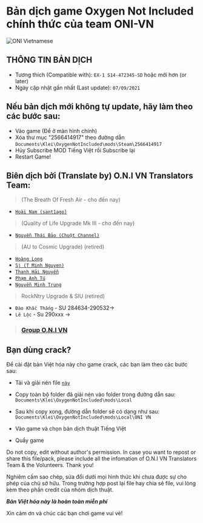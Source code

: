 # Bản dịch game Oxygen Not Included chính thức của team ONI-VN

![ONI Vietnamese](https://steamuserimages-a.akamaihd.net/ugc/1699534842488121778/C144EC2B4789C2833D89634FA3AD325473BD02E3/?imw=5000&imh=5000&ima=fit&impolicy=Letterbox&imcolor=%23000000&letterbox=false)

## THÔNG TIN BẢN DỊCH
- Tương thích (Compatible with): `EX-1 S14-472345-SD` hoặc mới hơn (or later)
- Ngày cập nhật gần nhất (Last update): `07/09/2021`

## Nếu bản dịch mới không tự update, hãy làm theo các bước sau:
- Vào game (Để ở màn hình chính)
- Xóa thư mục "2566414917" theo đường dẫn `Documents\Klei\OxygenNotIncluded\mods\Steam\2566414917`
- Hủy Subscribe MOD Tiếng Việt rồi Subscribe lại
- Restart Game!

## Biên dịch bởi (Translate by) O.N.I VN Translators Team:
> (The Breath Of Fresh Air - cho đến nay)
- [`Hoài Nam (sant1ago)`](fb.com/sant1ago.da.hanoi)

> (Quality of Life Upgrade Mk III - cho đến nay)
- [`Nguyễn Thái Bảo (Chuột Channel)`](https://fb.com/chuotktpm)

> (AU to Cosmic Upgrade) (retired)
- [`Hoàng Long`](https://fb.com/pseryuu)
- [`Sj (T Minh Nguyen)`](https://fb.com/sj.dev.96)
- [`Thanh Hải Nguyễn`](https://fb.com/bluesea1112)
- [`Phạm Anh Tú`](https://fb.com/hanakihide)
- [`Nguyễn Minh Trung`](https://fb.com/satanVM)

> RockNtry Upgrade & SIU (retired)
- `Đào Khắc Thắng` - SU 284634-290532->
- `Lê Lộc` - Su 290xxx ->

> ### [Group O.N.I VN](https://fb.com/groups/VN.ONI)

## Bạn dùng crack?

Để cài đặt bản Việt hóa này cho game crack, các bạn làm theo các bước sau:

- Tải và giải nén file [`này`](https://github.com/sant1ago-da-hanoi/oni-mods-descriptions/raw/main/oni-vietnamese/oni-vietnamese.rar)

- Copy toàn bộ folder đã giải nén vào folder trong đường dẫn sau: `Documents\Klei\OxygenNotIncluded\mods\Local`

- Sau khi copy xong, đường dẫn folder sẽ có dạng như sau: `Documents\Klei\OxygenNotIncluded\mods\Local\ONI VN`

- Vào game và chọn bản dịch thuật Tiếng Việt

- Quẩy game

Do not copy, edit without author's permission.
In case you want to repost or share this file/pack, please include all the infomation of O.N.I VN Translators Team & the Volunteers.
Thank you!

Nghiêm cấm sao chép, sửa đổi dưới mọi hình thức khi chưa được sự cho phép của chủ sở hữu.
Trong trường hợp post lại file hay chia sẻ file, vui lòng kèm theo phần credit của nhóm dịch thuật.

***Bản Việt hóa này là hoàn toàn miễn phí***

Xin cảm ơn và chúc các bạn chơi game vui vẻ!
